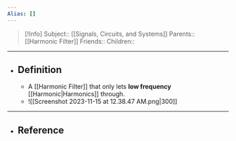 ```yaml
---
Alias: []
---
```

> [!Info]
> Subject:: [[Signals, Circuits, and Systems]]
> Parents:: [[Harmonic Filter]]
> Friends:: 
> Children:: 
---
- ## Definition
	- A [[Harmonic Filter]] that only lets **low frequency** [[Harmonic|Harmonics]] through.
	- ![[Screenshot 2023-11-15 at 12.38.47 AM.png|300]]
---
- ## Reference